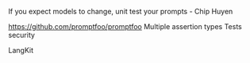 If you expect models to change, unit test your prompts - Chip Huyen

https://github.com/promptfoo/promptfoo
Multiple assertion types
Tests security

LangKit